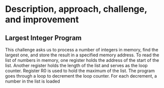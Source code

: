 # Description, approach, challenge, and improvement
## Largest Integer Program 
This challenge asks us to process a number of integers in memory, find the largest one, and store the result in a specified memory address. To read the list of numbers in memory, one register holds the address of the start of the list. Another register holds the length of the list and serves as the loop counter. Register R0 is used to hold the maximum of the list. The program goes through a loop to decrement the loop counter. For each decrement, a number in the list is loaded 
